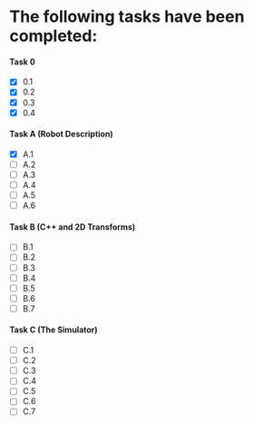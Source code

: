 # The following tasks have been completed: 

#### Task 0
- [x]   0.1
- [x]   0.2
- [x]   0.3
- [x]   0.4

#### Task A (Robot Description)
- [x] A.1
- [ ] A.2
- [ ] A.3
- [ ] A.4
- [ ] A.5
- [ ] A.6 

#### Task B (C++ and 2D Transforms) 
- [ ] B.1
- [ ] B.2
- [ ] B.3
- [ ] B.4
- [ ] B.5
- [ ] B.6
- [ ] B.7

#### Task C (The Simulator) 
- [ ] C.1 
- [ ] C.2
- [ ] C.3
- [ ] C.4
- [ ] C.5
- [ ] C.6
- [ ] C.7 
